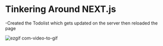 # Tinkering Around NEXT.js
 
-Created the Todolist which gets updated on the server then reloaded the page 

![ezgif com-video-to-gif](https://github.com/knightmate/intro-nextjs/assets/24593518/c9d8eb3d-00b0-483f-862f-5f18e8379eed)
